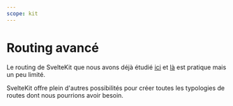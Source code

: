 ```yaml
---
scope: kit
---
```


# Routing avancé

Le routing de SvelteKit que nous avons déjà étudié
[ici](../01_sveltekit_basics/03_static_routing.md) et
[là](../01_sveltekit_basics/08_dynamic_routing.md) est pratique mais un peu limité.

SvelteKit offre plein d'autres possibilités pour créer toutes les typologies de routes dont nous
pourrions avoir besoin.
